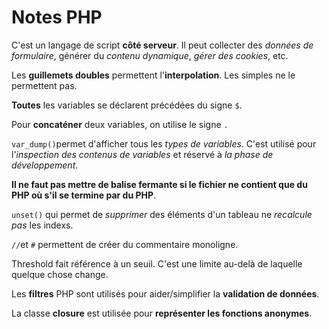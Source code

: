 Notes PHP
========

C'est un langage de script **côté serveur**. Il peut collecter des *données de formulaire*, générer du *contenu dynamique*, *gérer des cookies*, etc.

Les **guillemets doubles** permettent l'**interpolation**. Les simples ne le permettent pas.

**Toutes** les variables se déclarent précédées du signe `$`.

Pour **concaténer** deux variables, on utilise le signe `.`

`var_dump()`permet d'afficher tous les *types de variables*. C'est utilisé pour l'*inspection des contenus de variables* et réservé à *la phase de développement*.

**Il ne faut pas mettre de balise fermante si le fichier ne contient que du PHP où s'il se termine par du PHP**.

`unset()` qui permet de *supprimer* des éléments d'un tableau ne *recalcule pas* les indexs. 

`//`et `#` permettent de créer du commentaire monoligne. 


Threshold fait référence à un seuil. C'est une limite au-delà de laquelle quelque chose change.

Les **filtres** PHP sont utilisés pour aider/simplifier la **validation de données**. 

La classe **closure** est utilisée pour **représenter les fonctions anonymes**. 
